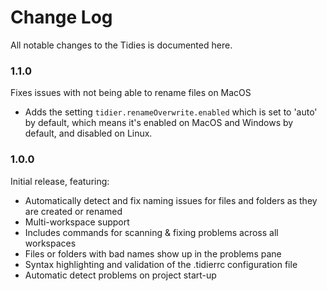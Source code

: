 # Change Log

All notable changes to the Tidies is documented here.

### 1.1.0

Fixes issues with not being able to rename files on MacOS

- Adds the setting `tidier.renameOverwrite.enabled` which is set to 'auto' by default, 
  which means it's enabled on MacOS and Windows by default, and disabled on Linux.

### 1.0.0

Initial release, featuring:

- Automatically detect and fix naming issues for files and folders as they are created or renamed
- Multi-workspace support
- Includes commands for scanning & fixing problems across all workspaces
- Files or folders with bad names show up in the problems pane
- Syntax highlighting and validation of the .tidierrc configuration file
- Automatic detect problems on project start-up
